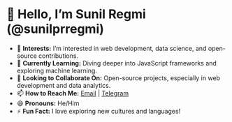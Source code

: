 # 👋 Hello, I’m Sunil Regmi (@sunilprregmi)

- 👀 **Interests:** I’m interested in web development, data science, and open-source contributions.
- 🌱 **Currently Learning:** Diving deeper into JavaScript frameworks and exploring machine learning.
- 💞️ **Looking to Collaborate On:** Open-source projects, especially in web development and data analytics.
- 📫 **How to Reach Me:** [Email](mailto:guruusr@hotmail.com) | [Telegram](https://t.me/guruusr)
- 😄 **Pronouns:** He/Him
- ⚡ **Fun Fact:** I love exploring new cultures and languages!

<!---
sunilprregmi/sunilprregmi is a ✨ special ✨ repository because its `README.md` (this file) appears on your GitHub profile.
You can click the Preview link to take a look at your changes.
--->
